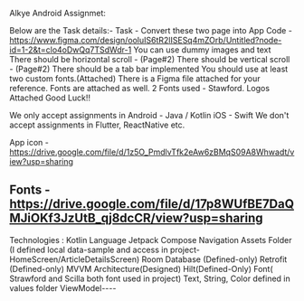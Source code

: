 Alkye Android Assignmet:


Below are the Task details:-
Task -
Convert these two  page  into App Code -https://www.figma.com/design/ooluIS6tR2lISESq4mZOrb/Untitled?node-id=1-2&t=clo4oDwQq7TSdWdr-1
You can use dummy images and text
There should be horizontal scroll - (Page#2)
There should be vertical scroll - (Page#2)
There should be a tab bar implemented
You should use at least two custom fonts.(Attached)
There is a Figma file attached for your reference.
Fonts are attached as well. 2 Fonts used -  Stawford.
Logos Attached
Good Luck!!

We only accept assignments in
Android - Java / Kotlin
iOS - Swift
We don't accept assignments in Flutter, ReactNative etc.

App icon - https://drive.google.com/file/d/1z5O_PmdlvTfk2eAw6zBMqS09A8Whwadt/view?usp=sharing

Fonts -
https://drive.google.com/file/d/17p8WUfBE7DaQMJiOKf3JzUtB_qj8dcCR/view?usp=sharing
-------------------------------------------------------------------------------------------

Technologies : 
    Kotlin Language
    Jetpack Compose
    Navigation
    Assets Folder (I defined local data-sample and access in project- HomeScreen/ArticleDetailsScreen)
    Room Database (Defined-only)
    Retrofit (Defined-only)
    MVVM Architecture(Designed)
    Hilt(Defined-Only)
    Font( Strawford and Scilla both font used in project)
    Text, String, Color defined in values folder
    ViewModel----
    
    
